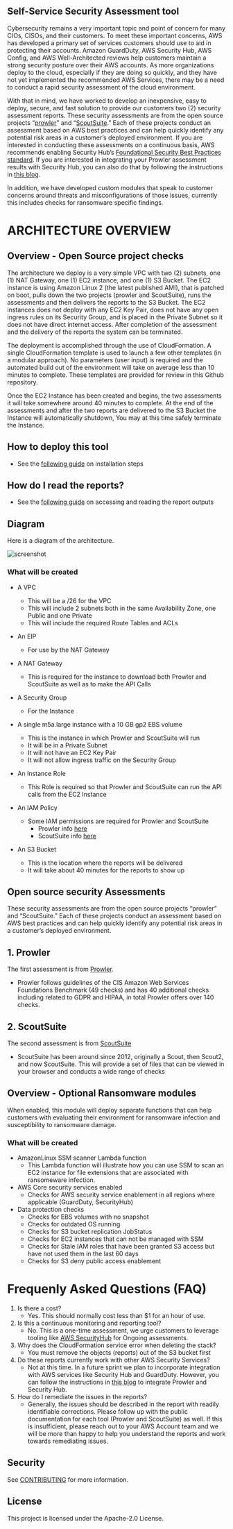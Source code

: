 ## Self-Service Security Assessment tool

Cybersecurity remains a very important topic and point of concern for many CIOs, CISOs, and their customers. To meet these important concerns, AWS has developed a primary set of services customers should use to aid in protecting their accounts. Amazon GuardDuty, AWS Security Hub, AWS Config, and AWS Well-Architected reviews help customers maintain a strong security posture over their AWS accounts. As more organizations deploy to the cloud, especially if they are doing so quickly, and they have not yet implemented the recommended AWS Services, there may be a need to conduct a rapid security assessment of the cloud environment.

With that in mind, we have worked to develop an inexpensive, easy to deploy, secure, and fast solution to provide our customers two (2) security assessment reports. These security assessments are from the open source projects “[prowler](https://github.com/toniblyx/prowler)” and “[ScoutSuite](https://github.com/nccgroup/ScoutSuite).” Each of these projects conduct an assessment based on AWS best practices and can help quickly identify any potential risk areas in a customer’s deployed environment. If you are interested in conducting these assessments on a continuous basis, AWS recommends enabling Security Hub’s [Foundational Security Best Practices standard](https://docs.aws.amazon.com/securityhub/latest/userguide/securityhub-standards-fsbp.html). If you are interested in integrating your Prowler assessment results with Security Hub, you can also do that by following the instructions in [this blog](https://aws.amazon.com/blogs/security/use-aws-fargate-prowler-send-security-configuration-findings-about-aws-services-security-hub/).

In addition, we have developed custom modules that speak to customer concerns around threats and misconfigurations of those issues, currently this includes checks for ransomware specific findings.


# ARCHITECTURE OVERVIEW

## Overview - Open Source project checks
The architecture we deploy is a very simple VPC with two (2) subnets, one (1) NAT Gateway, one (1) EC2 instance, and one (1) S3 Bucket. The EC2 instance is using Amazon Linux 2 (the latest published AMI), that is patched on boot, pulls down the two projects (prowler and ScoutSuite), runs the assessments and then delivers the reports to the S3 Bucket. The EC2 instances does not deploy with any EC2 Key Pair, does not have any open ingress rules on its Security Group, and is placed in the Private Subnet so it does not have direct internet access. After completion of the assessment and the delivery of the reports the system can be terminated.

The deployment is accomplished through the use of CloudFormation. A single CloudFormation template is used to launch a few other templates (in a modular approach). No parameters (user input) is required and the automated build out of the environment will take on average less than 10 minutes to complete. These templates are provided for review in this Github repository.

Once the EC2 Instance has been created and begins, the two assessments it will take somewhere around 40 minutes to complete. At the end of the assessments and after the two reports are delivered to the S3 Bucket the Instance will automatically shutdown, You may at this time safely terminate the Instance.


## How to deploy this tool
* See the [following guide](docs/how-to-deploy.md) on installation steps

## How do I read the reports?
* See the [following guide](docs/how-to-read-reports.md) on accessing and reading the report outputs

## Diagram
Here is a diagram of the architecture.

![screenshot](docs/img/simplediagram1.png)

### What will be created

+ A VPC
    + This will be a /26 for the VPC
    + This will include 2 subnets both in the same Availability Zone, one Public and one Private
    + This will include the required Route Tables and ACLs

 + An EIP
    + For use by the NAT Gateway

 + A NAT Gateway
    + This is required for the instance to download both Prowler and ScoutSuite as well as to make the API Calls

 + A Security Group
    + For the Instance

 + A single m5a.large instance with a 10 GB gp2 EBS volume
    + This is the instance in which Prowler and ScoutSuite will run
    + It will be in a Private Subnet
    + It will not have an EC2 Key Pair
    + It will not allow ingress traffic  on the Security Group

 + An Instance Role
    + This Role is required so that Prowler and ScoutSuite can run the API calls from the EC2 Instance

 + An IAM Policy
    + Some IAM permissions are required for Prowler and ScoutSuite
      + Prowler info [here](https://github.com/toniblyx/prowler/blob/master/iam/prowler-additions-policy.json)
      + ScoutSuite info [here](https://github.com/nccgroup/ScoutSuite/wiki/Amazon-Web-Services#permissions)

 + An S3 Bucket
    + This is the location where the reports will be delivered
    + It will take about 40 minutes for the reports to show up

## Open source security Assessments

These security assessments are from the open source projects “prowler” and “ScoutSuite.” Each of these projects conduct an assessment based on AWS best practices and can help quickly identify any potential risk areas in a customer’s deployed environment.

## 1. Prowler

The first assessment is from [Prowler](https://github.com/toniblyx/prowler).
+ Prowler follows guidelines of the CIS Amazon Web Services Foundations Benchmark (49 checks) and has 40 additional checks including related to GDPR and HIPAA, in total Prowler offers over 140 checks.

## 2. ScoutSuite

The second assessment is from [ScoutSuite](https://github.com/nccgroup/ScoutSuite)
+ ScoutSuite has been around since 2012, originally a Scout, then Scout2, and now ScoutSuite. This will provide a set of files that can be viewed in your browser and conducts a wide range of checks

## Overview - Optional Ransomware modules
When enabled, this module will deploy separate functions that can help customers with evaluating their environment for ransomware infection and susceptibility to ransomware damage.

### What will be created

+ AmazonLinux SSM scanner Lambda function
  + This Lambda function will illustrate how you can use SSM to scan an EC2 instance for file extensions that are associated with ransomeware infection.
+ AWS Core security services enabled
  + Checks for AWS security service enablement in all regions where applicable (GuardDuty, SecurityHub)
+ Data protection checks
  + Checks for EBS volumes with no snapshot
  + Checks for outdated OS running
  + Checks for S3 bucket replication JobStatus
  + Checks for EC2 instances that can not be managed with SSM
  + Checks for Stale IAM roles that have been granted S3 access but have not used them in the last 60 days
  + Checks for S3 deny public access enablement


# Frequenly Asked Questions (FAQ)

1.	Is there a cost?
    + Yes. This should normally cost less than $1 for an hour of use.
2.	Is this a continuous monitoring and reporting tool?
     + No. This is a one-time assessment, we urge customers to leverage tooling like [AWS SecurityHub](https://aws.amazon.com/security-hub/) for Ongoing assessments.
3.	Why does the CloudFormation service error when deleting the stack?
     + You must remove the objects (reports) out of the S3 bucket first
4.	Do these reports currently work with other AWS Security Services?
     + Not at this time. In a future sprint we plan to incorporate integration with AWS services like Security Hub and GuardDuty. However, you can follow the instructions in [this blog](https://aws.amazon.com/blogs/security/use-aws-fargate-prowler-send-security-configuration-findings-about-aws-services-security-hub/) to integrate Prowler and Security Hub.
5.	How do I remediate the issues in the reports?
    + Generally, the issues should be described in the report with readily identifiable corrections. Please follow up with the public documentation for each tool (Prowler and ScoutSuite) as well. If this is insufficient, please reach out to your AWS Account team and we will be more than happy to help you understand the reports and work towards remediating issues.



## Security

See [CONTRIBUTING](CONTRIBUTING.md#security-issue-notifications) for more information.

## License

This project is licensed under the Apache-2.0 License.
